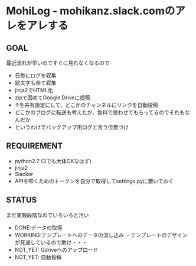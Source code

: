 # MohiLog - mohikanz.slack.comのアレをアレする
## GOAL
最近流れが早いのですぐに見れなくなるので
- 日毎にログを収集
- 絵文字も全て収集
- jinja2でHTML化
- zipで固めてGoogle Driveに投稿
- ↑を共有設定にして、どこかのチャンネルにリンクを自動投稿
- どこかのブログに転送も考えたが、無料で使わせてもらってるのでそれもなんだか
- というわけでバックアップ用ログと言う位置づけ

## REQUIREMENT
- python2.7 (3でも大体OKなはず)
- jinja2
- Slacker
- APIを叩くためのトークンを自分で取得してsettings.pyに置いておく

## STATUS
まだ実験段階なのでいろいろと汚い

- DONE:データの取得
- WORKING:テンプレートへのデータの流し込み
  - テンプレートのデザインが死滅しているので助け・・・
- NOT_YET: Gdriveへのアップロード
- NOT_YET: 自動投稿
